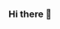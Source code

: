 ### Hi there 👋

<!--
**yotamofek/yotamofek** is a ✨ _special_ ✨ repository because its `README.md` (this file) appears on your GitHub profile.

Here are some ideas to get you started:

- 🔭 I’m currently working on ...
- 🌱 I’m currently learning ...
- 👯 I’m looking to collaborate on ...
- 🤔 I’m looking for help with ...
- 💬 Ask me about ...
- 📫 How to reach me: ...
- 😄 Pronouns: ...
- ⚡ Fun fact: ...
-->

<!--
PRs:

- https://github.com/RustAudio/ogg/pull/27
- https://github.com/tikv/async-speed-limit/pull/4
- https://github.com/rust-lang/rust-analyzer/pull/10139
- https://github.com/rust-lang/rust-analyzer/pull/10180
- https://github.com/hyperium/tonic/pull/713
- https://github.com/rust-lang/rust-clippy/pull/7264
- https://github.com/hyperium/hyper/pull/1890
- https://github.com/sequelize/sequelize/pull/4525
-->

